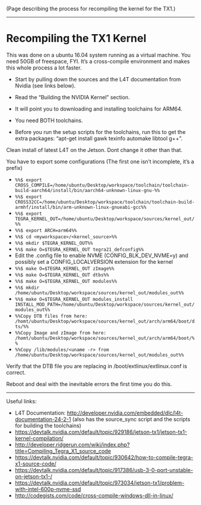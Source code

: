 (Page describing the process for recompiling the kernel for the TX1.)


----

#  Recompiling the TX1 Kernel # 

This was done on a ubuntu 16.04 system running as a virtual machine. You need 50GB of freespace, FYI. It’s a cross-compile environment and makes this whole process a lot faster.

  - Start by pulling down the sources and the L4T documentation from Nvidia (see links below).


  - Read the “Building the NVIDIA Kernel” section.


  - It will point you to downloading and installing toolchains for ARM64.


  - You need BOTH toolchains.


  - Before you run the setup scripts for the toolchains, run this to get the extra packages: “apt-get install gawk texinfo automake libtool g++”.

Clean install of latest L4T on the Jetson. Dont change it other than that.

You have to export some configurations (The first one isn’t incomplete, it’s a prefix)

  - `%%$ export CROSS_COMPILE=/home/ubuntu/Desktop/workspace/toolchain/toolchain-build-aarch64/install/bin/aarch64-unknown-linux-gnu-%%`
  - `%%$ export CROSS32CC=/home/ubuntu/Desktop/workspace/toolchain/toolchain-build-armhf/install/bin/arm-unknown-linux-gnueabi-gcc%%`
  - `%%$ export TEGRA_KERNEL_OUT=/home/ubuntu/Desktop/workspace/sources/kernel_out/%%`
  - `%%$ export ARCH=arm64%%`
  - `%%$ cd <myworkspace>/<kernel_source>%%`
  - `%%$ mkdir $TEGRA_KERNEL_OUT%%`
  - `%%$ make O=$TEGRA_KERNEL_OUT tegra21_defconfig%%`
  - Edit the .config file to enable NVME (CONFIG_BLK_DEV_NVME=y) and possibly set a CONFIG_LOCALVERSION extension for the kernel
  - `%%$ make O=$TEGRA_KERNEL_OUT zImage%%`
  - `%%$ make O=$TEGRA_KERNEL_OUT dtbs%%`
  - `%%$ make O=$TEGRA_KERNEL_OUT modules%%`
  - `%%$ mkdir /home/ubuntu/Desktop/workspace/sources/kernel_out/modules_out%%`
  - `%%$ make O=$TEGRA_KERNEL_OUT modules_install INSTALL_MOD_PATH=/home/ubuntu/Desktop/workspace/sources/kernel_out/modules_out%%`
  - `%%Copy DTB files from here: /homt/ubuntu/Desktop/workspace/sources/kernel_out/arch/arm64/boot/dts/%%`
  - `%%Copy Image and zImage from here: /homt/ubuntu/Desktop/workspace/sources/kernel_out/arch/arm64/boot/%%`
  - `%%Copy /lib/modules/<uname -r> from /home/ubuntu/Desktop/workspace/sources/kernel_out/modules_out%%`

Verify that the DTB file you are replacing in /boot/extlinux/extlinux.conf is correct.

Reboot and deal with the inevitable errors the first time you do this.


----

Useful links:

  - L4T Documentation: http://developer.nvidia.com/embedded/dlc/l4t-documentation-24-2-1 (also has the source_sync script and the scripts for building the toolchains)
  - https://devtalk.nvidia.com/default/topic/929186/jetson-tx1/jetson-tx1-kernel-compilation/
  - http://developer.ridgerun.com/wiki/index.php?title=Compiling_Tegra_X1_source_code
  - https://devtalk.nvidia.com/default/topic/930642/how-to-compile-tegra-x1-source-code/
  - https://devtalk.nvidia.com/default/topic/917386/usb-3-0-port-unstable-on-jetson-tx1-/
  - https://devtalk.nvidia.com/default/topic/973034/jetson-tx1/problem-with-intel-600p-nvme-ssd
  - http://codegists.com/code/cross-compile-windows-dll-in-linux/